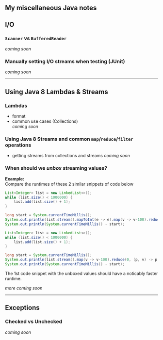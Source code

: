 ## My miscellaneous Java notes
 
 
## I/O
 
### `Scanner` vs `BufferedReader`
*coming soon*

### Manually setting I/O streams when testing (JUnit)
*coming soon*

---

## Using Java 8 Lambdas & Streams

### Lambdas
- format
- common use cases (Collections)  
*coming soon*


### Using Java 8 Streams and common `map`/`reduce`/`filter` operations
- getting streams from collections and streams
*coming soon*
 
### When should we *unbox* streaming values? 

**Example:**  
Compare the runtimes of these 2 similar snippets of code below
```Java
List<Integer> list = new LinkedList<>();
while (list.size() < 1000000) {
    list.add(list.size() + 1);
}

long start = System.currentTimeMillis();
System.out.println(list.stream().mapToInt(e -> e).map(v -> v-100).reduce(0, (p, v) -> p + v));
System.out.println(System.currentTimeMillis() - start);
```
```Java
List<Integer> list = new LinkedList<>();
while (list.size() < 1000000) {
    list.add(list.size() + 1);
}

long start = System.currentTimeMillis();
System.out.println(list.stream().map(v -> v-100).reduce(0, (p, v) -> p + v));
System.out.println(System.currentTimeMillis() - start);
```

The 1st code snippet with the unboxed values should have a noticably faster runtime.

*more coming soon*

--- 

## Exceptions

### Checked vs Unchecked
*coming soon*

 